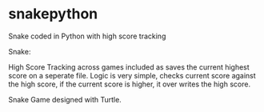 # snakepython
Snake coded in Python with high score tracking

Snake: 

High Score Tracking across games included as saves the current highest score on a seperate file. Logic is very simple, checks current score against the high score, if the current score is higher, it over writes the high score.

Snake Game designed with Turtle. 

